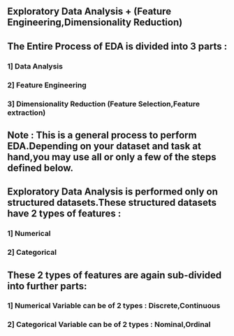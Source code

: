 ## Exploratory Data Analysis + (Feature Engineering,Dimensionality Reduction)

## The Entire Process of EDA is divided into 3 parts :
### 1] Data Analysis
### 2] Feature Engineering
### 3] Dimensionality Reduction (Feature Selection,Feature extraction)

## Note : This is a general process to perform EDA.Depending on your dataset and task at hand,you may use all or only a few of the steps defined below.

## Exploratory Data Analysis is performed only on structured datasets.These structured datasets have 2 types of features :
### 1] Numerical
### 2] Categorical

## These 2 types of features are again sub-divided into further parts:
### 1] Numerical Variable can be of 2 types : Discrete,Continuous
### 2] Categorical Variable can be of 2 types : Nominal,Ordinal


















































